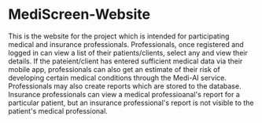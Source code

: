 # MediScreen-Website
This is the website for the project which is intended for participating medical and insurance professionals. 
Professionals, once registered and logged in can view a list of their patients/clients, select any and view their details. 
If the pateient/client has entered sufficient medical data via their mobile app, professionals can also get an estimate of their risk of developing certain medical conditions through the Medi-AI service. Professionals may also create reports which are stored to the database. Insurance professionals can view a medical professioanal's report for a particular patient, but an insurance professional's report is not visible to the patient's medical professional.
